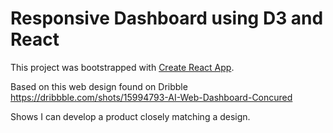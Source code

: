 # Responsive Dashboard using D3 and React

This project was bootstrapped with [Create React App](https://github.com/facebook/create-react-app).

Based on this web design found on Dribble https://dribbble.com/shots/15994793-AI-Web-Dashboard-Concured

Shows I can develop a product closely matching a design.

